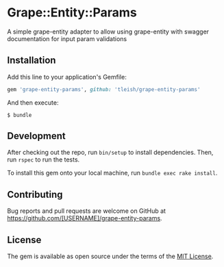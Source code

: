 # Grape::Entity::Params

A simple grape-entity adapter to allow using grape-entity with swagger documentation for input param validations

## Installation

Add this line to your application's Gemfile:

```ruby
gem 'grape-entity-params', github: 'tleish/grape-entity-params'
```

And then execute:

    $ bundle

## Development

After checking out the repo, run `bin/setup` to install dependencies. Then, run `rspec` to run the tests.

To install this gem onto your local machine, run `bundle exec rake install`. 

## Contributing

Bug reports and pull requests are welcome on GitHub at https://github.com/[USERNAME]/grape-entity-params.

## License

The gem is available as open source under the terms of the [MIT License](http://opensource.org/licenses/MIT).
